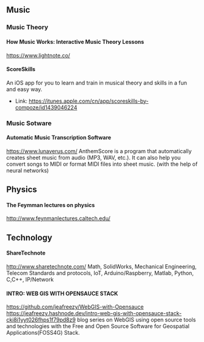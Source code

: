## Music
### Music Theory
#### How Music Works: Interactive Music Theory Lessons
https://www.lightnote.co/

#### ScoreSkills
An iOS app for you to learn and train in musical theory and skills in a fun and easy way. 
* Link: https://itunes.apple.com/cn/app/scoreskills-by-compoze/id1439046224

### Music Sotware
#### Automatic Music Transcription Software
https://www.lunaverus.com/
AnthemScore is a program that automatically creates sheet music from audio (MP3, WAV, etc.). It can also help you convert songs to MIDI or format MIDI files into sheet music. (with the help of neural networks)

## Physics
#### The Feymman lectures on physics
http://www.feynmanlectures.caltech.edu/

## Technology
#### ShareTechnote
http://www.sharetechnote.com/
Math, SolidWorks, Mechanical Engineering, Telecom Standards and protocols, IoT, Arduino/Raspberry, Matlab, Python,  C,C++, IP/Network

#### INTRO: WEB GIS WITH OPENSAUCE STACK
https://github.com/jeafreezy/WebGIS-with-Opensauce
https://jeafreezy.hashnode.dev/intro-web-gis-with-opensauce-stack-cki8i1yyt026fhps1f79pd8z9
blog series on WebGIS using open source tools and technologies with the Free and Open Source Software for Geospatial Applications(FOSS4G) Stack. 
